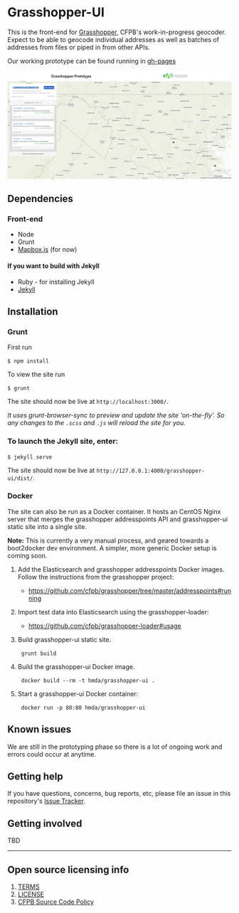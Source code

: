 # Grasshopper-UI

This is the front-end for [Grasshopper](https://github.com/cfpb/grasshopper), CFPB's work-in-progress geocoder.
Expect to be able to geocode individual addresses as well as batches of addresses from files or piped in from other APIs.

Our working prototype can be found running in [gh-pages](http://cfpb.github.io/grasshopper-ui/dist/)

![Screenshot](screenshot.png)

## Dependencies

### Front-end

- Node
- Grunt
- [Mapbox.js](https://www.mapbox.com/mapbox.js/api/v2.1.5/) (for now)

#### If you want to build with Jekyll

- Ruby - for installing Jekyll
- [Jekyll](http://jekyllrb.com/docs/installation/)

## Installation

### Grunt

First run

```shell
$ npm install
```

To view the site run

```
$ grunt
```

The site should now be live at `http://localhost:3000/`.

*It uses grunt-browser-sync to preview and update the site 'on-the-fly'. So any changes to the `.scss` and `.js` will reload the site for you.*

### To launch the Jekyll site, enter:

```shell
$ jekyll serve
```

The site should now be live at `http://127.0.0.1:4000/grasshopper-ui/dist/`.

### Docker

The site can also be run as a Docker container.  It hosts an CentOS Nginx server that merges the grasshopper addresspoints API and grasshopper-ui static site into a single site.

**Note:** This is currently a very manual process, and geared towards a boot2docker dev environment.  A simpler, more generic Docker setup is coming soon.

1. Add the Elasticsearch and grasshopper addresspoints Docker images.  Follow
   the instructions from the grasshopper project:

    * https://github.com/cfpb/grasshopper/tree/master/addresspoints#running

1. Import test data into Elasticsearch using the grasshopper-loader:

    * https://github.com/cfpb/grasshopper-loader#usage

1. Build grasshopper-ui static site.

        grunt build

1. Build the grasshopper-ui Docker image.

        docker build --rm -t hmda/grasshopper-ui .

1. Start a grasshopper-ui Docker container:

        docker run -p 80:80 hmda/grasshopper-ui


## Known issues

We are still in the prototyping phase so there is a lot of ongoing work and errors could occur at anytime.

## Getting help

If you have questions, concerns, bug reports, etc, please file an issue in this repository's [Issue Tracker](https://github.com/cfpb/grasshopper-ui/issues).

## Getting involved

TBD

----

## Open source licensing info
1. [TERMS](TERMS.md)
2. [LICENSE](LICENSE)
3. [CFPB Source Code Policy](https://github.com/cfpb/source-code-policy/)
